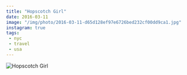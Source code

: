 ```yaml
---
title: "Hopscotch Girl"
date: 2016-03-11
image: "/img/photo/2016-03-11-d65d128ef97e6726bed232cf00dd9ca1.jpg"
instagram: true
tags:
 - nyc
 - travel
 - usa
---
```


![Hopscotch Girl](/img/photo/2016-03-11-d65d128ef97e6726bed232cf00dd9ca1.jpg)
